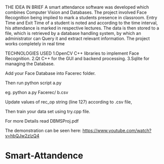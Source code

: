 THE IDEA IN BRIEF
A smart attendance software was developed which combines Computer Vision and Databases. The project involved Face Recognition being implied to mark a students presence in classroom. 
Entry Time and Exit Time of a student is noted and according to the time interval, his attendance is marked in respective lectures. 
The data is then stored to a file, which is retrieved by a database handling system, by which an administrator can Query it and extract relevant information. 
The project works completely in real time

TECHNOLOGIES USED
1.OpenCV C++ libraries to implement Face Recognition.
2.Qt C++ for the GUI and backend processing.
3.Sqlite for managing the Database.

Add your Face Database into Facerec folder.

Then run python script a.py 

eg. python a.py Facerec/ b.csv

Update values of rec_op string (line 127) according to .csv file,

Then train your data set using try.cpp file.

For more Details read DBMSProj.pdf

The demonstration can be seen here: https://www.youtube.com/watch?v=hbQJw2zlzQ4

# Smart-Attandence
